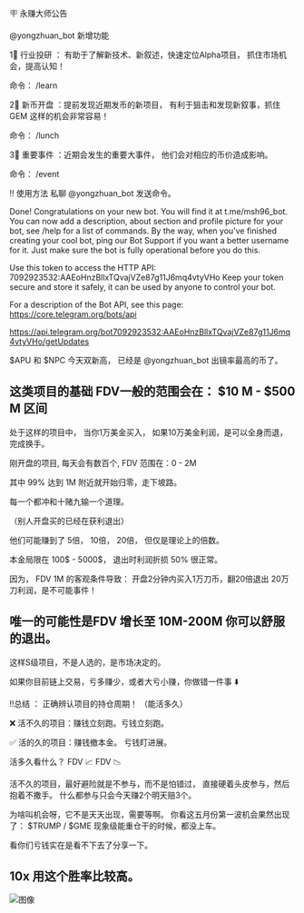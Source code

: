 🪧 永赚大师公告 

@yongzhuan_bot  新增功能 

1⃣️ 行业投研 ： 有助于了解新技术、新叙述，快速定位Alpha项目， 抓住市场机会，提高认知！

命令： /learn 

2⃣️ 新币开盘 ：提前发现近期发币的新项目， 有利于狙击和发现新叙事，抓住GEM 这样的机会非常容易！ 

命令： /lunch 

3⃣️ 重要事件 ：近期会发生的重要大事件， 他们会对相应的币价造成影响。 

命令： /event

‼️ 使用方法 私聊 @yongzhuan_bot 发送命令。

Done! Congratulations on your new bot. You will find it at t.me/msh96_bot. You can now add a description, about section and profile picture for your bot, see /help for a list of commands. By the way, when you've finished creating your cool bot, ping our Bot Support if you want a better username for it. Just make sure the bot is fully operational before you do this.

Use this token to access the HTTP API:
7092923532:AAEoHnzBllxTQvajVZe87g11J6mq4vtyVHo
Keep your token secure and store it safely, it can be used by anyone to control your bot.

For a description of the Bot API, see this page: https://core.telegram.org/bots/api

https://api.telegram.org/bot7092923532:AAEoHnzBllxTQvajVZe87g11J6mq4vtyVHo/getUpdates



$APU 和 $NPC 今天双新高， 已经是 @yongzhuan_bot 出镜率最高的币了。

## 这类项目的基础 FDV一般的范围会在： $10 M - $500 M 区间 

处于这样的项目中， 当你1万美金买入， 如果10万美金利润，是可以全身而退，完成换手。 

刚开盘的项目,  每天会有数百个, FDV 范围在：0 - 2M 

其中 99% 达到 1M 附近就开始归零，走下坡路。 

每一个都冲和十赌九输一个道理。

（别人开盘买的已经在获利退出）

他们可能赚到了 5倍， 10倍， 20倍， 但仅是理论上的倍数。 

本金局限在 100$ - 5000$， 退出时利润折损 50% 很正常。 

因为， FDV 1M 的客观条件导致： 开盘2分钟内买入1万刀币，翻20倍退出 20万刀利润，是不可能事件！ 

## 唯一的可能性是FDV 增长至 10M-200M 你可以舒服的退出。 

这样S级项目，不是人选的，是市场决定的。

如果你目前链上交易，亏多赚少，或者大亏小赚，你做错一件事 ⬇️ 

‼️总结 ： 正确辨认项目的持仓周期！ （能活多久） 

❌ 活不久的项目：赚钱立刻跑。亏钱立刻跑。 

✅ 活的久的项目：赚钱撤本金。 亏钱盯进展。

活多久看什么？  FDV 📈 FDV 📉

活不久的项目，最好避险就是不参与，而不是怕错过， 直接硬着头皮参与，然后抱着不撒手。 什么都参与只会今天赚2个明天赔3个。

为啥叫机会呀，它不是天天出现，需要等啊。 你看这五月份第一波机会果然出现了： $TRUMP / $GME 现象级能重仓干的时候，都没上车。 

看你们亏钱实在是看不下去了分享一下。

## 10x  用这个胜率比较高。

![图像](链球军/GIlTbZYbgAcmzP-.jpeg)

   